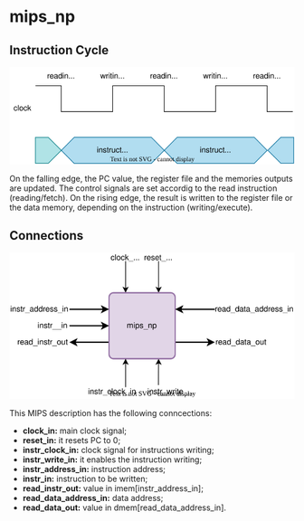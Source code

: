 # mips_np

## Instruction Cycle

![instruction cycle](../alib/instruction_cycle.svg)  

On the falling edge, the PC value, the register file and the memories outputs are updated. The control signals are set accordig to the read instruction (reading/fetch). On the rising edge, the result is written to the register file or the data memory, depending on the instruction (writing/execute).  

## Connections

![mips_np representation](../alib/mips_np_representation.svg)  

This MIPS description has the following conncections:
- **clock_in:** main clock signal;
- **reset_in:** it resets PC to 0;
- **instr_clock_in:** clock signal for instructions writing;
- **instr_write_in:** it enables the instruction writing;
- **instr_address_in:** instruction address;
- **instr_in:** instruction to be written;
- **read_instr_out:** value in imem[instr_address_in];
- **read_data_address_in:** data address;
- **read_data_out:** value in dmem[read_data_address_in].  
